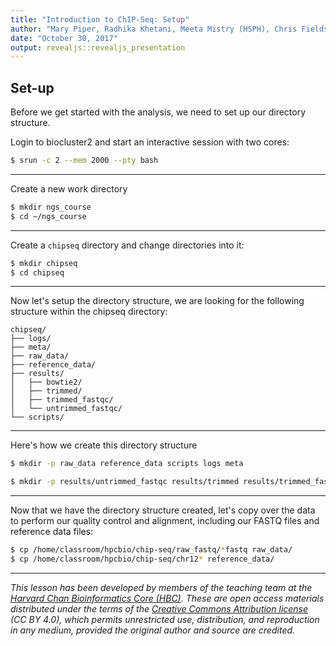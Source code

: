 ```yaml
---
title: "Introduction to ChIP-Seq: Setup"
author: "Mary Piper, Radhika Khetani, Meeta Mistry (HSPH), Chris Fields (UIUC)"
date: "October 30, 2017"
output: revealjs::revealjs_presentation
---
```


## Set-up

Before we get started with the analysis, we need to set up our directory structure.

Login to biocluster2 and start an interactive session with two cores:

```bash
$ srun -c 2 --mem 2000 --pty bash
```

---

Create a new work directory

```bash
$ mkdir ngs_course 
$ cd ~/ngs_course
```

---

Create a `chipseq` directory and change directories into it:

```bash
$ mkdir chipseq
$ cd chipseq
```

---

Now let's setup the directory structure, we are looking for the following structure within the chipseq directory:

```text
chipseq/
├── logs/
├── meta/
├── raw_data/
├── reference_data/
├── results/
│   ├── bowtie2/
│   ├── trimmed/
│   ├── trimmed_fastqc/
│   └── untrimmed_fastqc/
└── scripts/
```

---

Here's how we create this directory structure

```bash
$ mkdir -p raw_data reference_data scripts logs meta

$ mkdir -p results/untrimmed_fastqc results/trimmed results/trimmed_fastqc results/bowtie2
```

---

Now that we have the directory structure created, let's copy over the data to perform our quality control and alignment, including our FASTQ files and reference data files:

```bash
$ cp /home/classroom/hpcbio/chip-seq/raw_fastq/*fastq raw_data/
$ cp /home/classroom/hpcbio/chip-seq/chr12* reference_data/
```

***
*This lesson has been developed by members of the teaching team at the [Harvard Chan Bioinformatics Core (HBC)](http://bioinformatics.sph.harvard.edu/). These are open access materials distributed under the terms of the [Creative Commons Attribution license](https://creativecommons.org/licenses/by/4.0/) (CC BY 4.0), which permits unrestricted use, distribution, and reproduction in any medium, provided the original author and source are credited.*

